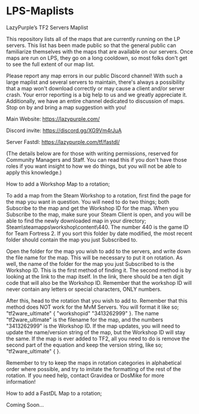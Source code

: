 # LPS-Maplists
LazyPurple’s TF2 Servers Maplist

This repository lists all of the maps that are currently running on the LP servers. This list has been made public so that the general public can familiarize themselves with the maps that are available on our servers. Once maps are run on LPS, they go on a long cooldown, so most folks don't get to see the full extent of our map list.

Please report any map errors in our public Discord channel! With such a large maplist and several servers to maintain, there's always a possibility that a map won't download correctly or may cause a client and/or server crash. Your error reporting is a big help to us and we greatly appreciate it. Additionally, we have an entire channel dedicated to discussion of maps. Stop on by and bring a map suggestion with you!

Main Website: https://lazypurple.com/ 

Discord invite: https://discord.gg/XG9Vm4rJuA

Server Fastdl: https://lazypurple.com/tf/fastdl/ 




(The details below are for those with writing permissions, reserved for Community Managers and Staff. You can read this if you don't have those roles if you want insight to how we do things, but you will not be able to apply this knowledge.)


How to add a Workshop Map to a rotation;

To add a map from the Steam Workshop to a rotation, first find the page for the map you want in question. You will need to do two things; both Subscribe to the map and get the Workshop ID for the map. When you Subscribe to the map, make sure your Steam Client is open, and you will be able to find the newly downloaded map in your directory; Steam\steamapps\workshop\content\440. The number 440 is the game ID for Team Fortress 2. If you sort this folder by date modified, the most recent folder should contain the map you just Subscribed to.

Open the folder for the map you wish to add to the servers, and write down the file name for the map. This will be necessary to put it on rotation. As well, the name of the folder for the map you just Subscribed to is the Workshop ID. This is the first method of finding it. The second method is by looking at the link to the map itself. In the link, there should be a ten digit code that will also be the Workshop ID. Remember that the workshop ID will never contain any letters or special characters, ONLY numbers.

After this, head to the rotation that you wish to add to. Remember that this method does NOT work for the MvM Servers. You will format it like so; "tf2ware_ultimate" { "workshopid" "3413262999" }. The name "tf2ware_ultimate" is the filename for the map, and the numbers "3413262999" is the Workshop ID. If the map updates, you will need to update the name/version string of the map, but the Workshop ID will stay the same. If the map is ever added to TF2, all you need to do is remove the second part of the equation and keep the version string, like so; "tf2ware_ultimate" { }.

Remember to try to keep the maps in rotation categories in alphabetical order where possible, and try to imitate the formatting of the rest of the rotation. If you need help, contact Gravidea or DosMike for more information!


How to add a FastDL Map to a rotation;

Coming Soon...
